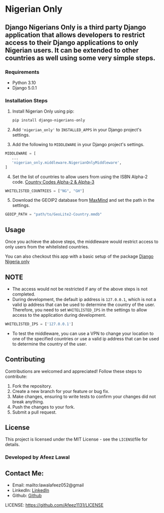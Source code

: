 # Nigerian Only
Django Nigerians Only is a third party Django application that allows developers to restrict access to their Django applications to only Nigerian users. It can be extended to other countries as well using some very simple steps.
-------
### Requirements

- Python 3.10
- Django 5.0.1

### Installation Steps

1. Install Nigerian Only using pip:

   ```bash
   pip install django-nigerians-only
   ```

2. Add `'nigerian_only'` to `INSTALLED_APPS` in your Django project's settings.

3. Add the following to `MIDDLEWARE` in your Django project's settings.

```python
MIDDLEWARE = [
   ...
   'nigerian_only.middleware.NigerianOnlyMiddleware',
]
```
   
4. Set the list of countries to allow users from using the ISBN Alpha-2 code.
[Country Codes Alpha-2 & Alpha-3](https://www.iban.com/country-codes)

```python
WHITELISTED_COUNTRIES = ["NG", "GH"]
```

5. Download the GEOIP2 database from [MaxMind](https://dev.maxmind.com/geoip/geoip2/geolite2/) and set the path in the settings.
    
```python
GEOIP_PATH = "path/to/GeoLite2-Country.mmdb"
```
## Usage
Once you achieve the above steps, the middleware would restrict access to only users from the whitelisted countries.

You can also checkout this app with a basic setup of the package [Django Nigeria only](https://github.com/Afeez1131/django-nigerians-only-example)


## NOTE
- The access would not be restricted if any of the above steps is not completed.
- During development, the default ip address is `127.0.0.1`, which is not a valid ip address that can be used to determine the country of the user.
Therefore, you need to set `WHITELISTED_IPS` in the settings to allow access to the application during development.

```python
WHITELISTED_IPS = ['127.0.0.1']
```

- To test the middleware, you can use a VPN to change your location to one of the specified countries or use a valid ip address that can be used to determine the country of the user.

Contributing
------------

Contributions are welcomed and appreciated! Follow these steps to contribute:

1. Fork the repository.
2. Create a new branch for your feature or bug fix.
3. Make changes, ensuring to write tests to confirm your changes did not break anything.
4. Push the changes to your fork.
5. Submit a pull request.

License
-------

This project is licensed under the MIT License - see the `LICENSE`file for details.

### Developed by Afeez Lawal

Contact Me:
-----------
- Email: mailto:lawalafeez052@gmail
- LinkedIn: [LinkedIn](https://www.linkedin.com/in/lawal-afeez/)
- Github: [Github](https://github.com/Afeez31)

LICENSE: https://github.com/Afeez1131/LICENSE
